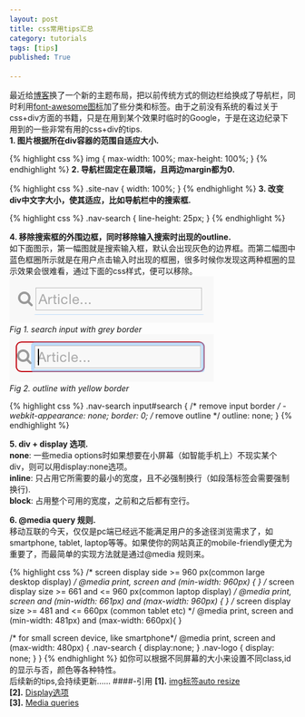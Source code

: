 ```yaml
---
layout: post
title: css常用tips汇总
category: tutorials
tags: [tips]
published: True

---
```


最近给[博客](http://t.hengwei.me)换了一个新的主题布局，把以前传统方式的侧边栏给换成了导航栏，同时利用[font-awesome图标](http://fortawesome.github.io/Font-Awesome/)加了些分类和标签。由于之前没有系统的看过关于css+div方面的书籍，只是在用到某个效果时临时的Google，于是在这边纪录下用到的一些非常有用的css+div的tips.  
**1. 图片根据所在div容器的范围自适应大小.**

{% highlight  css %}
img {
    max-width: 100%;
    max-height: 100%;
}
{% endhighlight %}
**2. 导航栏固定在最顶端，且两边margin都为0.**  

{% highlight css %}
.site-nav {
    width: 100%;
}
{% endhighlight %}
**3. 改变div中文字大小，使其适应，比如导航栏中的搜索框.**  

{% highlight css %}
.nav-search {
  line-height: 25px;
}
{% endhighlight %}

**4. 移除搜索框的外围边框，同时移除输入搜索时出现的outline.**  
如下面图示，第一幅图就是搜索输入框，默认会出现灰色的边界框。而第二幅图中蓝色框圈所示就是在用户点击输入时出现的框圈，很多时候你发现这两种框圈的显示效果会很难看，通过下面的css样式，便可以移除。  
![search-input-border](/assets/img/post/search-input-border.png)    
_Fig 1. search input with grey border_ 
![outline](/assets/img/post/outline-input.png)  
_Fig 2. outline with yellow border_   

{% highlight css %}
.nav-search input#search {
  /* remove input border */
  -webkit-appearance: none;
  border: 0;
  /* remove outline */
  outline: none;
}
{% endhighlight %}

**5. div + display 选项.**  
**none**: 一些media options时如果想要在小屏幕（如智能手机上）不现实某个div，则可以用display:none选项。  
**inline**: 只占用它所需要的最小的宽度，且不必强制换行（如段落标签会需要强制换行).  
**block**: 占用整个可用的宽度，之前和之后都有空行。 


**6. @media query 规则.**  
移动互联的今天，仅仅是pc端已经远不能满足用户的多途径浏览需求了，如smartphone, tablet, laptop等等。如果使你的网站真正的mobile-friendly便尤为重要了，而最简单的实现方法就是通过@media 规则来。 

{% highlight css %}
/* screen display side >= 960 px(common large desktop display) */
@media print, screen and (min-width: 960px) {
}
/* screen display size >= 661 and <= 960 px(common laptop display) */
@media print, screen and (min-width: 661px) and (max-width: 960px) {
}
/* screen display size >= 481 and <= 660px (common tablet etc) */
@media print, screen and (min-width: 481px) and (max-width: 660px){
}

/* for small screen device, like smartphone*/
@media print, screen and (max-width: 480px) {
  .nav-search {
    display:none;
  }
  .nav-logo {
    display: none;
  }
}
{% endhighlight %}
如你可以根据不同屏幕的大小来设置不同class,id的显示与否，颜色等各种特性。  
后续新的tips,会持续更新……
####-引用
**[1].** [img标签auto resize](http://stackoverflow.com/questions/3029422/image-auto-resize-to-fit-div-container)  
**[2].** [Display选项](http://stackoverflow.com/questions/3099030/displayinline-vs-displayblock)  
**[3].** [Media queries](https://css-tricks.com/snippets/css/media-queries-for-standard-devices/)
